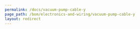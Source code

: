 ```yaml
---
permalink: /docs/vacuum-pump-cable-y
page_path: /bom/electronics-and-wiring/vacuum-pump-cable-y
layout: redirect
---
```

